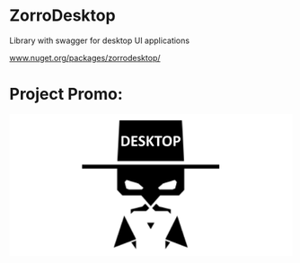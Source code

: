 # ZorroDesktop

Library with swagger for desktop UI applications

www.nuget.org/packages/zorrodesktop/

# Project Promo:

![1](https://github.com/omsdotnet/ZorroDesktop/blob/main/promo/640-320.png?raw=true)
